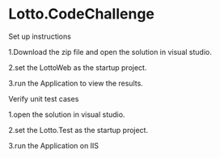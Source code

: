 # Lotto.CodeChallenge


Set up instructions

1.Download the zip file and open the solution in visual studio. 

2.set the LottoWeb as the startup project. 
 
3.run the Application to view the results.

Verify unit test cases 

1.open the solution in visual studio. 

2.set the Lotto.Test as the startup project. 

3.run the Application on IIS
